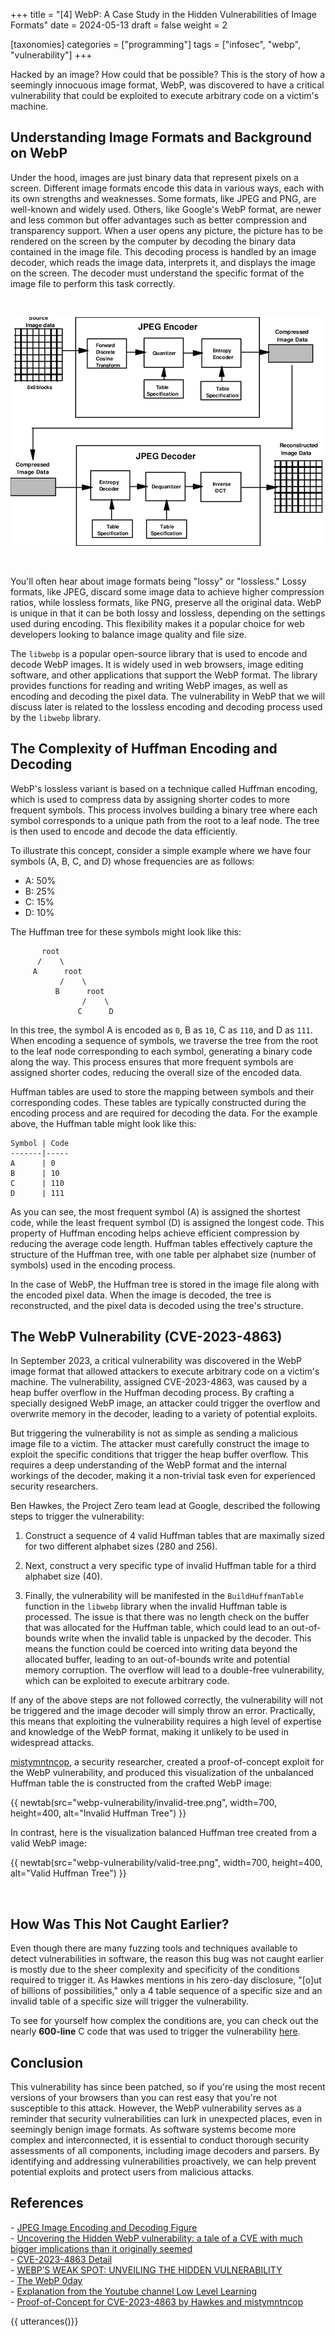 +++
title = "[4] WebP: A Case Study in the Hidden Vulnerabilities of Image Formats"
date = 2024-05-13
draft = false
weight = 2

[taxonomies]
categories = ["programming"]
tags = ["infosec", "webp", "vulnerability"]
+++

Hacked by an image? How could that be possible? This is the story of how a
seemingly innocuous image format, WebP, was discovered to have a critical
vulnerability that could be exploited to execute arbitrary code on a victim's
machine.

<!-- more -->

## Understanding Image Formats and Background on WebP

Under the hood, images are just binary data that represent pixels on a screen.
Different image formats encode this data in various ways, each with its own
strengths and weaknesses. Some formats, like JPEG and PNG, are well-known and
widely used. Others, like Google's WebP format, are newer and less common but
offer advantages such as better compression and transparency support. When a
user opens any picture, the picture has to be rendered on the screen by the
computer by decoding the binary data contained in the image file. This decoding
process is handled by an image decoder, which reads the image data, interprets
it, and displays the image on the screen. The decoder must understand the
specific format of the image file to perform this task correctly.

<br/>

![JPEG Image Decoding Process](image-encode-decode.png)

<br/>

You'll often hear about image formats being "lossy" or "lossless." Lossy
formats, like JPEG, discard some image data to achieve higher compression
ratios, while lossless formats, like PNG, preserve all the original data. WebP
is unique in that it can be both lossy and lossless, depending on the settings
used during encoding. This flexibility makes it a popular choice for web
developers looking to balance image quality and file size.

The `libwebp` is a popular open-source library that is used to encode and decode
WebP images. It is widely used in web browsers, image editing software, and
other applications that support the WebP format. The library provides functions
for reading and writing WebP images, as well as encoding and decoding the pixel
data. The vulnerability in WebP that we will discuss later is related to the
lossless encoding and decoding process used by the `libwebp` library.

## The Complexity of Huffman Encoding and Decoding

WebP's lossless variant is based on a technique called Huffman encoding, which
is used to compress data by assigning shorter codes to more frequent symbols.
This process involves building a binary tree where each symbol corresponds to a
unique path from the root to a leaf node. The tree is then used to encode and
decode the data efficiently.

To illustrate this concept, consider a simple example where we have four symbols
(A, B, C, and D) whose frequencies are as follows:

- A: 50%
- B: 25%
- C: 15%
- D: 10%

The Huffman tree for these symbols might look like this:

```
       root
      /    \
     A      root
           /    \
          B      root
                /    \
               C      D
```

In this tree, the symbol A is encoded as `0`, B as `10`, C as `110`, and D as
`111`. When encoding a sequence of symbols, we traverse the tree from the root
to the leaf node corresponding to each symbol, generating a binary code along
the way. This process ensures that more frequent symbols are assigned shorter
codes, reducing the overall size of the encoded data.

Huffman tables are used to store the mapping between symbols and their
corresponding codes. These tables are typically constructed during the encoding
process and are required for decoding the data. For the example above, the
Huffman table might look like this:

```
Symbol | Code
-------|-----
A      | 0
B      | 10
C      | 110
D      | 111
```

As you can see, the most frequent symbol (A) is assigned the shortest code,
while the least frequent symbol (D) is assigned the longest code. This property
of Huffman encoding helps achieve efficient compression by reducing the average
code length. Huffman tables effectively capture the structure of the Huffman
tree, with one table per alphabet size (number of symbols) used in the encoding
process.

In the case of WebP, the Huffman tree is stored in the image file along with the
encoded pixel data. When the image is decoded, the tree is reconstructed, and
the pixel data is decoded using the tree's structure.

## The WebP Vulnerability (CVE-2023-4863)

In September 2023, a critical vulnerability was discovered in the WebP image
format that allowed attackers to execute arbitrary code on a victim's machine.
The vulnerability, assigned CVE-2023-4863, was caused by a heap buffer overflow
in the Huffman decoding process. By crafting a specially designed WebP image, an
attacker could trigger the overflow and overwrite memory in the decoder, leading
to a variety of potential exploits.

But triggering the vulnerability is not as simple as sending a malicious image
file to a victim. The attacker must carefully construct the image to exploit the
specific conditions that trigger the heap buffer overflow. This requires a deep
understanding of the WebP format and the internal workings of the decoder,
making it a non-trivial task even for experienced security researchers.

Ben Hawkes, the Project Zero team lead at Google, described the following steps
to trigger the vulnerability:

1. Construct a sequence of 4 valid Huffman tables that are maximally sized for
   two different alphabet sizes (280 and 256).

2. Next, construct a very specific type of invalid Huffman table for a third
   alphabet size (40).

3. Finally, the vulnerability will be manifested in the `BuildHuffmanTable`
   function in the `libwebp` library when the invalid Huffman table is
   processed. The issue is that there was no length check on the buffer that was
   allocated for the Huffman table, which could lead to an out-of-bounds write
   when the invalid table is unpacked by the decoder. This means the function
   could be coerced into writing data beyond the allocated buffer, leading to an
   out-of-bounds write and potential memory corruption. The overflow will lead
   to a double-free vulnerability, which can be exploited to execute arbitrary
   code.

If any of the above steps are not followed correctly, the vulnerability will not
be triggered and the image decoder will simply throw an error. Practically, this
means that exploiting the vulnerability requires a high level of expertise and
knowledge of the WebP format, making it unlikely to be used in widespread
attacks.

[mistymntncop](https://github.com/mistymntncop), a security researcher, created
a proof-of-concept exploit for the WebP vulnerability, and produced this
visualization of the unbalanced Huffman table the is constructed from the
crafted WebP image:

{{ newtab(src="webp-vulnerability/invalid-tree.png", width=700, height=400, alt="Invalid Huffman Tree") }}

In contrast, here is the visualization balanced Huffman tree created from a
valid WebP image:

{{ newtab(src="webp-vulnerability/valid-tree.png", width=700, height=400, alt="Valid Huffman Tree") }}

<br/>

## How Was This Not Caught Earlier?

Even though there are many fuzzing tools and techniques available to detect
vulnerabilities in software, the reason this bug was not caught earlier is
mostly due to the sheer complexity and specificity of the conditions required to
trigger it. As Hawkes mentions in his zero-day disclosure, "\[o\]ut of billions
of possibilities," only a 4 table sequence of a specific size and an invalid
table of a specific size will trigger the vulnerability.

To see for yourself how complex the conditions are, you can check out the nearly
**600-line** C code that was used to trigger the vulnerability
[here](https://github.com/mistymntncop/CVE-2023-4863/blob/main/craft.c).

## Conclusion

This vulnerability has since been patched, so if you're using the most recent
versions of your browsers than you can rest easy that you're not susceptible to
this attack. However, the WebP vulnerability serves as a reminder that security
vulnerabilities can lurk in unexpected places, even in seemingly benign image
formats. As software systems become more complex and interconnected, it is
essential to conduct thorough security assessments of all components, including
image decoders and parsers. By identifying and addressing vulnerabilities
proactively, we can help prevent potential exploits and protect users from
malicious attacks.

## References

\-
[JPEG Image Encoding and Decoding Figure](https://www.researchgate.net/profile/Borko-Furht/publication/229038449/figure/fig4/AS:667829439311887@1536234354786/Block-diagram-of-sequential-JPEG-encoder-and-decoder-JPEG-Encoder-The-original-samples.png)
\
\- [Uncovering the Hidden WebP vulnerability: a tale of a CVE with much bigger implications than it originally seemed](https://blog.cloudflare.com/uncovering-the-hidden-webp-vulnerability-cve-2023-4863)
\
\- [CVE-2023-4863 Detail](https://www.cvedetails.com/cve/CVE-2023-4863) \
\- [WEBP’S WEAK SPOT: UNVEILING THE HIDDEN VULNERABILITY](<https://prisminfosec.com/webps-weak-spot-unveiling-the-hidden-vulnerability/#:~:text=Last%20month%20(September%202023)%2C,under%20CVE%2D2023%2D4863.>)
\
\- [The WebP 0day](https://blog.isosceles.com/the-webp-0day/) \
\- [Explanation from the Youtube channel Low Level Learning](https://www.youtube.com/watch?v=89ysXVYH2Sk)
\
\- [Proof-of-Concept for CVE-2023-4863 by Hawkes and mistymntncop](https://github.com/mistymntncop/CVE-2023-4863/tree/main)

{{ utterances()}}
